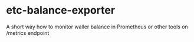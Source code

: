 # etc-balance-exporter
A short way how to monitor waller balance in Prometheus or other tools on /metrics endpoint 
